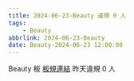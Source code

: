 ```yaml
---
title: 2024-06-23-Beauty 違規 0 人
tags:
    - Beauty
abbrlink: 2024-06-23-Beauty
date: Beauty-2024-06-23 12:00:00
---
```

Beauty 板 [板規連結](https://www.ptt.cc/bbs/Beauty/M.1630069980.A.84B.html)
昨天違規 0 人
